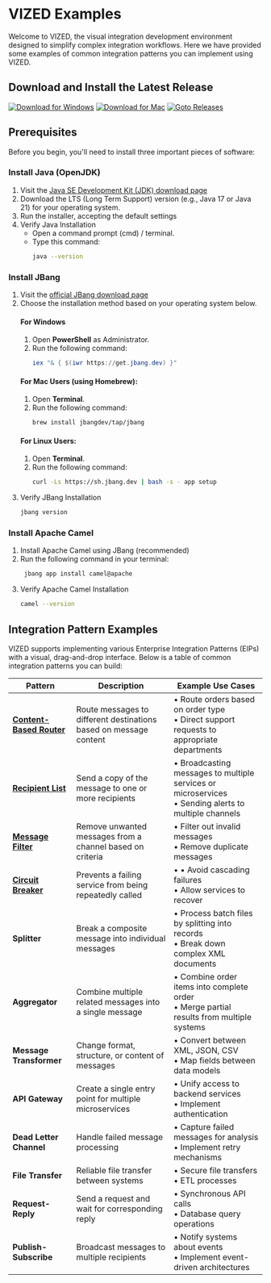 # VIZED Examples

Welcome to VIZED, the visual integration development environment designed to simplify complex integration workflows. Here we have provided some examples of common integration patterns you can implement using VIZED.

## Download and Install the Latest Release

[![Download for Windows](https://img.shields.io/badge/Download%20for%20Windows-blue?logo=windows)](https://github.com/vized-io/vized-studio-releases/releases/download/0.1.6/vized-windows-0.1.6.exe) 
[![Download for Mac](https://img.shields.io/badge/Download%20for%20Mac-grey?logo=apple)](https://github.com/vized-io/vized-studio-releases/releases/download/0.1.6/vized-mac-0.1.6.dmg) 
[![Goto Releases](https://img.shields.io/badge/Releases-purple)](https://github.com/vized-io/vized-studio-releases/releases) 

## Prerequisites

Before you begin, you'll need to install three important pieces of software:

### Install Java (OpenJDK)
1. Visit the [Java SE Development Kit (JDK) download page](https://adoptium.net/)
2. Download the LTS (Long Term Support) version (e.g., Java 17 or Java 21) for your operating system.
3. Run the installer, accepting the default settings
4. Verify Java Installation
    - Open a command prompt (cmd) / terminal.
    - Type this command:
      ```bash
      java --version
      ```

### Install JBang
<!-- JBang is a tool that lets you run Java applications easily from the command line. It's especially useful for running Apache Camel via the Camel CLI. -->
1. Visit the [official JBang download page](https://jbang.dev/download)
2. Choose the installation method based on your operating system below.
      #### For Windows
      1. Open **PowerShell** as Administrator.
      2. Run the following command:
          ```powershell
          iex "& { $(iwr https://get.jbang.dev) }" 
          ```
      #### For Mac Users (using Homebrew):
      1. Open **Terminal**.
      2. Run the following command:
          ```bash
          brew install jbangdev/tap/jbang
          ```
      #### For Linux Users:
      1. Open **Terminal**.
      2. Run the following command:
          ```bash
          curl -Ls https://sh.jbang.dev | bash -s - app setup
          ```
3. Verify JBang Installation
    ```bash
    jbang version
    ```

### Install Apache Camel
1. Install Apache Camel using JBang (recommended)
2. Run the following command in your terminal:
   ```bash
    jbang app install camel@apache
    ```
3. Verify Apache Camel Installation
    ```bash
    camel --version
    ```

## Integration Pattern Examples

VIZED supports implementing various Enterprise Integration Patterns (EIPs) with a visual, drag-and-drop interface. Below is a table of common integration patterns you can build:

| Pattern | Description | Example Use Cases |
|---------|-------------|-------------------|
| [**Content-Based Router**](EIP/ContentBasedRouter/README.md) | Route messages to different destinations based on message content | • Route orders based on order type<br>• Direct support requests to appropriate departments|
| [**Recipient List**](EIP/RecipientList/README.md) | Send a copy of the message to one or more recipients | • Broadcasting messages to multiple services or microservices<br>• Sending alerts to multiple channels | 
| [**Message Filter**](EIP/MessageFilter/README.md) | Remove unwanted messages from a channel based on criteria | • Filter out invalid messages<br>• Remove duplicate messages |
| [**Circuit Breaker**](EIP/CircuitBreaker/README.md) | Prevents a failing service from being repeatedly called | •  • Avoid cascading failures<br>• Allow services to recover |
| **Splitter** | Break a composite message into individual messages | • Process batch files by splitting into records<br>• Break down complex XML documents | 
| **Aggregator** | Combine multiple related messages into a single message | • Combine order items into complete order<br>• Merge partial results from multiple systems | 
| **Message Transformer** | Change format, structure, or content of messages | • Convert between XML, JSON, CSV<br>• Map fields between data models | 
| **API Gateway** | Create a single entry point for multiple microservices | • Unify access to backend services<br>• Implement authentication | 
| **Dead Letter Channel** | Handle failed message processing | • Capture failed messages for analysis<br>• Implement retry mechanisms | 
| **File Transfer** | Reliable file transfer between systems | • Secure file transfers<br>• ETL processes |
| **Request-Reply** | Send a request and wait for corresponding reply | • Synchronous API calls<br>• Database query operations | 
| **Publish-Subscribe** | Broadcast messages to multiple recipients | • Notify systems about events<br>• Implement event-driven architectures | 



